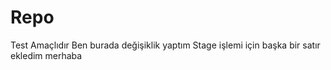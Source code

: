 # Repo
Test Amaçlıdır
Ben burada değişiklik yaptım 
Stage işlemi için başka bir satır ekledim
merhaba
